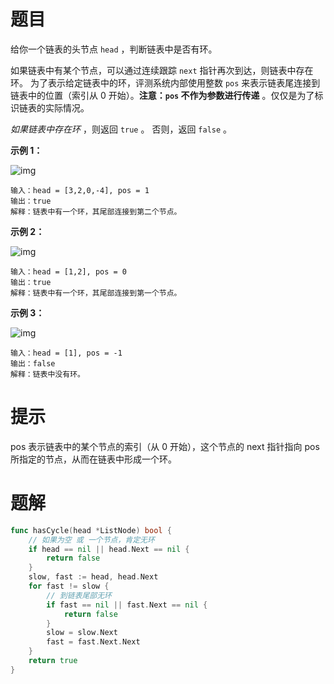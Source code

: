 # 题目

给你一个链表的头节点 `head` ，判断链表中是否有环。

如果链表中有某个节点，可以通过连续跟踪 `next` 指针再次到达，则链表中存在环。 为了表示给定链表中的环，评测系统内部使用整数 `pos` 来表示链表尾连接到链表中的位置（索引从 0 开始）。**注意：`pos` 不作为参数进行传递** 。仅仅是为了标识链表的实际情况。

*如果链表中存在环* ，则返回 `true` 。 否则，返回 `false` 。

 

**示例 1：**

![img](https://s2.loli.net/2024/05/25/ilNMuGJ9cadOShr.png)

```
输入：head = [3,2,0,-4], pos = 1
输出：true
解释：链表中有一个环，其尾部连接到第二个节点。
```

**示例 2：**

![img](https://s2.loli.net/2024/05/25/A3xQGO52zUhojMg.png)

```
输入：head = [1,2], pos = 0
输出：true
解释：链表中有一个环，其尾部连接到第一个节点。
```

**示例 3：**

![img](https://s2.loli.net/2024/05/25/xsvKnoZf5GAJ3RO.png)

```
输入：head = [1], pos = -1
输出：false
解释：链表中没有环。
```

# 提示

pos 表示链表中的某个节点的索引（从 0 开始），这个节点的 next 指针指向 pos 所指定的节点，从而在链表中形成一个环。





# 题解

```go
func hasCycle(head *ListNode) bool {
    // 如果为空 或 一个节点，肯定无环
    if head == nil || head.Next == nil {
        return false
    }
    slow, fast := head, head.Next
    for fast != slow {
        // 到链表尾部无环
        if fast == nil || fast.Next == nil {
            return false
        }
        slow = slow.Next
        fast = fast.Next.Next
    }
    return true
}
```

